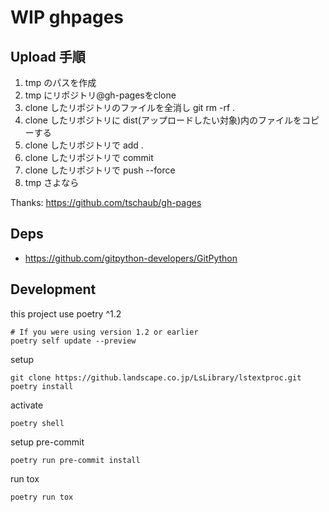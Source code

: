 # WIP ghpages

## Upload 手順

1. tmp のパスを作成
1. tmp にリポジトリ@gh-pagesをclone
1. clone したリポジトリのファイルを全消し git rm -rf .
1. clone したリポジトリに dist(アップロードしたい対象)内のファイルをコピーする
1. clone したリポジトリで add .
1. clone したリポジトリで commit
1. clone したリポジトリで push --force
1. tmp さよなら

Thanks: https://github.com/tschaub/gh-pages

## Deps

- https://github.com/gitpython-developers/GitPython

## Development

this project use poetry ^1.2
```shell
# If you were using version 1.2 or earlier
poetry self update --preview
```

setup
```console
git clone https://github.landscape.co.jp/LsLibrary/lstextproc.git
poetry install
```

activate
```console
poetry shell
```

setup pre-commit
```console
poetry run pre-commit install
```

run tox
```console
poetry run tox
```
